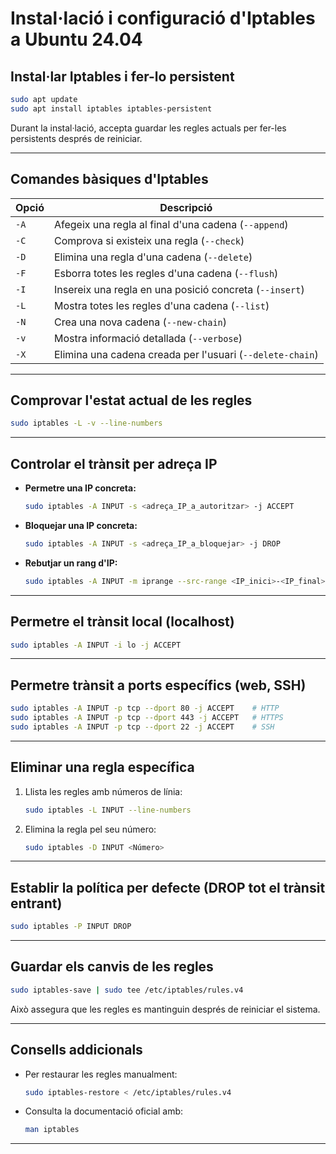# Instal·lació i configuració d'Iptables a Ubuntu 24.04

## Instal·lar Iptables i fer-lo persistent
```bash
sudo apt update
sudo apt install iptables iptables-persistent
```
Durant la instal·lació, accepta guardar les regles actuals per fer-les persistents després de reiniciar.

---

## Comandes bàsiques d'Iptables

| Opció | Descripció |
|-------|------------|
| `-A`  | Afegeix una regla al final d'una cadena (`--append`) |
| `-C`  | Comprova si existeix una regla (`--check`) |
| `-D`  | Elimina una regla d'una cadena (`--delete`) |
| `-F`  | Esborra totes les regles d'una cadena (`--flush`) |
| `-I`  | Insereix una regla en una posició concreta (`--insert`) |
| `-L`  | Mostra totes les regles d'una cadena (`--list`) |
| `-N`  | Crea una nova cadena (`--new-chain`) |
| `-v`  | Mostra informació detallada (`--verbose`) |
| `-X`  | Elimina una cadena creada per l'usuari (`--delete-chain`) |

---

## Comprovar l'estat actual de les regles
```bash
sudo iptables -L -v --line-numbers
```

---

## Controlar el trànsit per adreça IP

- **Permetre una IP concreta:**
  ```bash
  sudo iptables -A INPUT -s <adreça_IP_a_autoritzar> -j ACCEPT
  ```
- **Bloquejar una IP concreta:**
  ```bash
  sudo iptables -A INPUT -s <adreça_IP_a_bloquejar> -j DROP
  ```
- **Rebutjar un rang d'IP:**
  ```bash
  sudo iptables -A INPUT -m iprange --src-range <IP_inici>-<IP_final> -j REJECT
  ```

---

## Permetre el trànsit local (localhost)
```bash
sudo iptables -A INPUT -i lo -j ACCEPT
```

---

## Permetre trànsit a ports específics (web, SSH)
```bash
sudo iptables -A INPUT -p tcp --dport 80 -j ACCEPT    # HTTP
sudo iptables -A INPUT -p tcp --dport 443 -j ACCEPT   # HTTPS
sudo iptables -A INPUT -p tcp --dport 22 -j ACCEPT    # SSH
```

---

## Eliminar una regla específica

1. Llista les regles amb números de línia:
    ```bash
    sudo iptables -L INPUT --line-numbers
    ```
2. Elimina la regla pel seu número:
    ```bash
    sudo iptables -D INPUT <Número>
    ```

---

## Establir la política per defecte (DROP tot el trànsit entrant)
```bash
sudo iptables -P INPUT DROP
```

---

## Guardar els canvis de les regles
```bash
sudo iptables-save | sudo tee /etc/iptables/rules.v4
```
Això assegura que les regles es mantinguin després de reiniciar el sistema.

---

## Consells addicionals

- Per restaurar les regles manualment:
  ```bash
  sudo iptables-restore < /etc/iptables/rules.v4
  ```
- Consulta la documentació oficial amb:
  ```bash
  man iptables
  ```

---